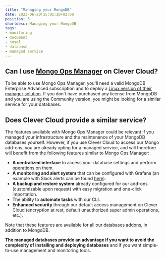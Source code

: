 ```yaml
---
title: "Managing your MongoDB"
date: 2023-06-20T15:01:20+02:00
position: 3
shortdesc: Managing your MongoDB
tags:
- monitoring
- document
- nosql
- database
- managed service
---
```


## Can I use [Mongo Ops Manager](https://www.mongodb.com/products/ops-manager) on Clever Cloud?

To be able to use Mongo Ops Manager, you'll need a valid MongoDB Enterprise Advanced subscription and to deploy a [Linux version of their manager solution](https://www.mongodb.com/try/download/ops-manager). If you don't have purchased any license from MongoDB and you are using the Community version, you might be looking for a similar service for your databases.

## Does Clever Cloud provide a similar service?

The features available with Mongo Ops Manager could be relevant if you managed your infrastructure and the maintenance of your MongoDB databases yourself. However, if you use Clever Cloud to access our Mongo add-ons, you are already opting for a managed service, and will therefore will benefit from the following features similar to Mongo Ops Manager:

- **A centralized interface** to access your database settings and perform operations on them.
- **A monitoring and alert system** that can be configured with Grafana (an example with Slack alerts can be found [here](https://www.clever-cloud.com/fr/blog/fonctionnalites/2021/12/03/alertes-slack-pour-grafana/)).
- **A backup and restore system** already configured for our add-ons (customizable upon request) with easy migration and one-click importation.
- The ability to **automate tasks** with our CLI.
- **Enhanced security** through our default access management on Clever Cloud (encryption at rest, default unauthorized super admin operations, etc.).

Note that these features are available for all our databases addons, in addition to MongoDB.

**The managed databases provide an advantage if you want to avoid the complexity of installing and deploying databases** and if you want simple-to-use management and monitoring tools.
